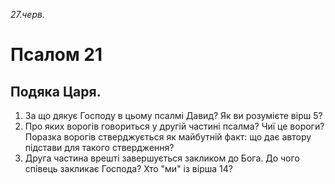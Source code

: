 
_27.черв._

# Псалом 21

## Подяка Царя.
1. За що дякує Господу в цьому псалмі Давид? Як ви розумієте вірш 5?
2. Про яких ворогів говориться у другій частині псалма? Чиї це вороги? Поразка ворогів стверджується як майбутній факт: що дає автору підстави для такого ствердження?
3. Друга частина врешті завершується закликом до Бога. До чого співець закликає Господа? Хто "ми" із вірша 14?
